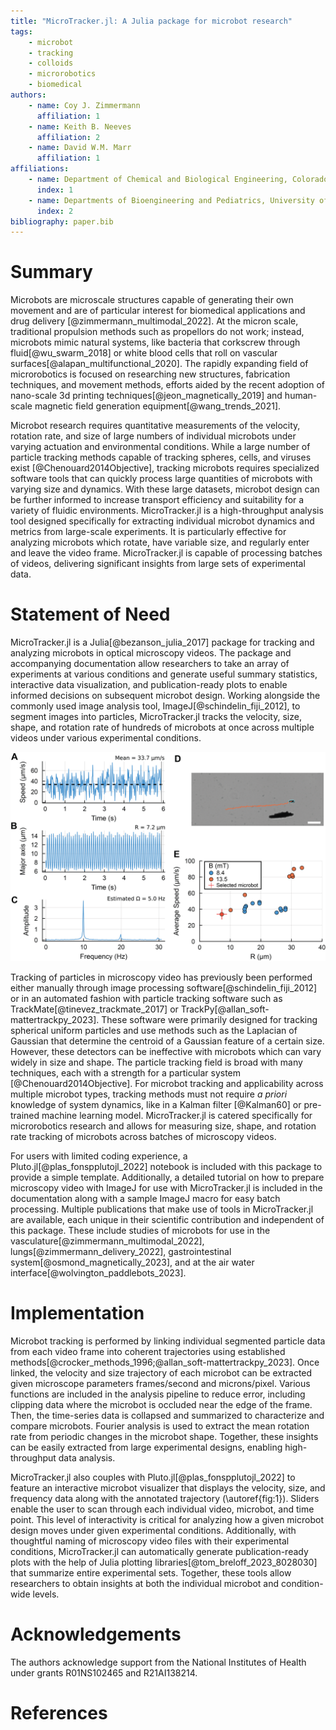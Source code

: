 ```yaml
---
title: "MicroTracker.jl: A Julia package for microbot research"
tags: 
    - microbot
    - tracking
    - colloids
    - microrobotics
    - biomedical
authors:
    - name: Coy J. Zimmermann
      affiliation: 1
    - name: Keith B. Neeves
      affiliation: 2
    - name: David W.M. Marr
      affiliation: 1
affiliations:
    - name: Department of Chemical and Biological Engineering, Colorado School of Mines, Golden, CO, United States of America
      index: 1
    - name: Departments of Bioengineering and Pediatrics, University of Colorado Denver, Anschutz Medical Campus, Aurora, CO, United States of America
      index: 2
bibliography: paper.bib
---
```


# Summary
Microbots are microscale structures capable of generating their own movement and are of particular interest for biomedical applications and drug delivery [@zimmermann_multimodal_2022]. At the micron scale, traditional propulsion methods such as propellors do not work; instead, microbots mimic natural systems, like bacteria that corkscrew through fluid[@wu_swarm_2018] or white blood cells that roll on vascular surfaces[@alapan_multifunctional_2020]. The rapidly expanding field of microrobotics is focused on researching new structures, fabrication techniques, and movement methods, efforts aided by the recent adoption of nano-scale 3d printing techniques[@jeon_magnetically_2019] and human-scale magnetic field generation equipment[@wang_trends_2021].

Microbot research requires quantitative measurements of the velocity, rotation rate, and size of large numbers of individual microbots under varying actuation and environmental conditions. While a large number of particle tracking methods capable of tracking spheres, cells, and viruses exist [@Chenouard2014Objective], tracking microbots requires specialized software tools that can quickly process large quantities of microbots with varying size and dynamics. With these large datasets, microbot design can be further informed to increase transport efficiency and suitability for a variety of fluidic environments. MicroTracker.jl is a high-throughput analysis tool designed specifically for extracting individual microbot dynamics and metrics from large-scale experiments. It is particularly effective for analyzing microbots which rotate, have variable size, and regularly enter and leave the video frame. MicroTracker.jl is capable of processing batches of videos, delivering significant insights from large sets of experimental data.

# Statement of Need
MicroTracker.jl is a Julia[@bezanson_julia_2017] package for tracking and analyzing microbots in optical microscopy videos. The package and accompanying documentation allow researchers to take an array of experiments at various conditions and generate useful summary statistics, interactive data visualization, and publication-ready plots to enable informed decisions on subsequent microbot design. Working alongside the commonly used image analysis tool, ImageJ[@schindelin_fiji_2012], to segment images into particles, MicroTracker.jl tracks the velocity, size, shape, and rotation rate of hundreds of microbots at once across multiple videos under various experimental conditions.

![Microbot trajectory analyzer. A) Instantaneous speed and B) major axis of a selected microbot over its lifetime. C) The finite Fourier transform of B enables an estimation of the rotation rate. D) Annotated microscope image of the microbot trajectory and fitted ellipse. Scale = 30 µm. E) Experiment-wide average speed and radius of all microbots and a selected microbot for reference. \label{fig:1}](figure1.png)

Tracking of particles in microscopy video has previously been performed either manually through image processing software[@schindelin_fiji_2012] or in an automated fashion with particle tracking software such as TrackMate[@tinevez_trackmate_2017] or TrackPy[@allan_soft-mattertrackpy_2023]. These software were primarily designed for tracking spherical uniform particles and use methods such as the Laplacian of Gaussian that determine the centroid of a Gaussian feature of a certain size. However, these detectors can be ineffective with microbots which can vary widely in size and shape. The particle tracking field is broad with many techniques, each with a strength for a particular system [@Chenouard2014Objective]. For microbot tracking and applicability across multiple microbot types, tracking methods must not require *a priori* knowledge of system dynamics, like in a Kalman filter [@Kalman60] or pre-trained machine learning model. MicroTracker.jl is catered specifically for microrobotics research and allows for measuring size, shape, and rotation rate tracking of microbots across batches of microscopy videos.

For users with limited coding experience, a Pluto.jl[@plas_fonspplutojl_2022] notebook is included with this package to provide a simple template. Additionally, a detailed tutorial on how to prepare microscopy video with ImageJ for use with MicroTracker.jl is included in the documentation along with a sample ImageJ macro for easy batch processing.
Multiple publications that make use of tools in MicroTracker.jl are available, each unique in their scientific contribution and independent of this package. These include studies of microbots for use in the vasculature[@zimmermann_multimodal_2022], lungs[@zimmermann_delivery_2022], gastrointestinal system[@osmond_magnetically_2023], and at the air water interface[@wolvington_paddlebots_2023].

# Implementation
Microbot tracking is performed by linking individual segmented particle data from each video frame into coherent trajectories using established methods[@crocker_methods_1996;@allan_soft-mattertrackpy_2023]. Once linked, the velocity and size trajectory of each microbot can be extracted given microscope parameters frames/second and microns/pixel. Various functions are included in the analysis pipeline to reduce error, including clipping data where the microbot is occluded near the edge of the frame. Then, the time-series data is collapsed and summarized to characterize and compare microbots. Fourier analysis is used to extract the mean rotation rate from periodic changes in the microbot shape. Together, these insights can be easily extracted from large experimental designs, enabling high-throughput data analysis.

MicroTracker.jl also couples with Pluto.jl[@plas_fonspplutojl_2022] to feature an interactive microbot visualizer that displays the velocity, size, and frequency data along with the annotated trajectory (\autoref{fig:1}). Sliders enable the user to scan through each individual video, microbot, and time point. This level of interactivity is critical for analyzing how a given microbot design moves under given experimental conditions. Additionally, with thoughtful naming of microscopy video files with their experimental conditions, MicroTracker.jl can automatically generate publication-ready plots with the help of Julia plotting libraries[@tom_breloff_2023_8028030] that summarize entire experimental sets. Together, these tools allow researchers to obtain insights at both the individual microbot and condition-wide levels.

# Acknowledgements
The authors acknowledge support from the National Institutes of Health under grants R01NS102465 and R21AI138214.

# References
